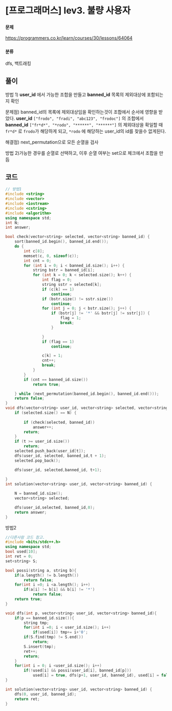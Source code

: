 # [프로그래머스] lev3. 불량 사용자

 ### `문제 ` 

https://programmers.co.kr/learn/courses/30/lessons/64064



### `분류`

dfs, 백트래킹

## 풀이

방법 1) **user_id** 에서 가능한 조합을 만들고 **banned_id** 목록의 제외대상에 포함되는지 확인

문제점)  banned_id의 목록에 제외대상임을 확인하는것이 조합에서 순서에 영향을 받았다. **user_id** `["frodo", "fradi", "abc123", "frodoc"]`  의 조합에서  **banned_id**  `["fr*d*", "*rodo", "******", "******"]` 의 제외대상을 확일할 때 `fr*d*` 로 `frodo`가 해당하게 되고, `*rodo` 에 해당하는 user_id의 id를 찾을수 없게된다. 

해결점) next_permutation으로 모든 순열을 검사



방법 2)가능한 경우를 순열로 선택하고, 이후 순열 여부는 set으로 체크에서 조합을 만듬

## 코드

```c++
// 방법1 
#include <string>
#include <vector>
#include <iostream>
#include <cstring>
#include <algorithm>
using namespace std;
int N;
int answer;

bool check(vector<string> selected, vector<string> banned_id) {
	sort(banned_id.begin(), banned_id.end());
	do {
		int c[8];
		memset(c, 0, sizeof(c));
		int cnt = 0;
		for (int i = 0; i < banned_id.size(); i++) {
			string bstr = banned_id[i];
			for (int k = 0; k < selected.size(); k++) {
				int flag = 0;
				string sstr = selected[k];
				if (c[k] == 1)
					continue;
				if (bstr.size() != sstr.size())
					continue;
				for (int j = 0; j < bstr.size(); j++) {
					if (bstr[j] != '*' && bstr[j] != sstr[j]) {
						flag = 1;
						break;
					}

				}
				if (flag == 1)
					continue;

				c[k] = 1;
				cnt++;
				break;
			}
		}
		if (cnt == banned_id.size())
			return true;

	} while (next_permutation(banned_id.begin(), banned_id.end()));
	return false;
}
void dfs(vector<string> user_id, vector<string> selected, vector<string> banned_id,int t) {
	if (selected.size() == N) {
		
		if (check(selected, banned_id))
			answer++;
		return;
	}
	if (t >= user_id.size())
		return;
	selected.push_back(user_id[t]);
	dfs(user_id, selected, banned_id,t + 1);
	selected.pop_back();

	dfs(user_id, selected,banned_id, t+1);
	
}
int solution(vector<string> user_id, vector<string> banned_id) {

	N = banned_id.size();
	vector<string> selected;

	dfs(user_id,selected, banned_id,0);
	return answer;
}
```



방법2

```c++
//다른사람 코드 참고.
#include <bits/stdc++.h>
using namespace std;
bool used[10];
int ret = 0;
set<string> S;

bool possi(string a, string b){
    if(a.length() != b.length())
        return false;
    for(int i =0; i <a.length(); i++)
        if(a[i] != b[i] && b[i] != '*')
            return false;
    return true;
}

void dfs(int p, vector<string> user_id, vector<string> banned_id){
    if(p == banned_id.size()){
        string tmp;
        for(int i =0; i < user_id.size(); i++)
            if(used[i]) tmp+= i+'0';
        if(S.find(tmp) != S.end())
            return;
        S.insert(tmp);
        ret++;
        return;
    }
    for(int i = 0; i <user_id.size(); i++)
        if(!used[i] && possi(user_id[i], banned_id[p]))
            used[i] = true, dfs(p+1, user_id, banned_id), used[i] = false;
}

int solution(vector<string> user_id, vector<string> banned_id) {
    dfs(0, user_id, banned_id);
    return ret;
}
```

